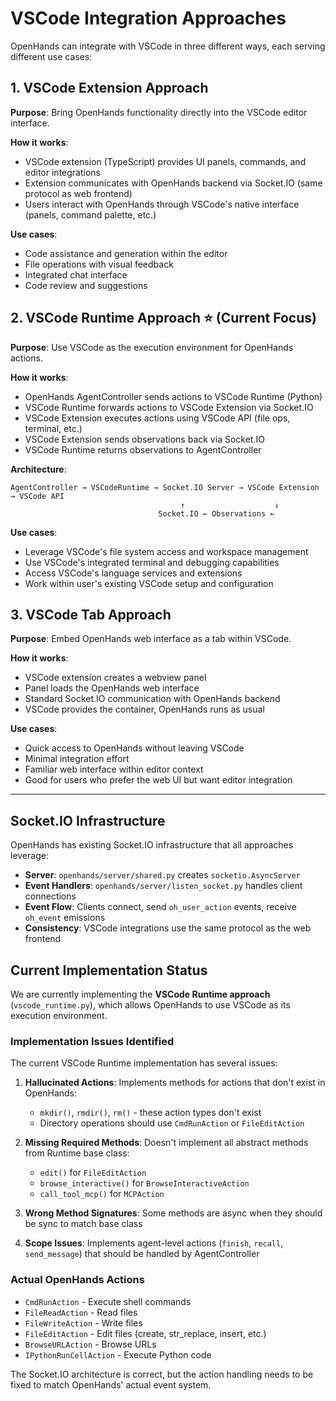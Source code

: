 # VSCode Integration Approaches

OpenHands can integrate with VSCode in three different ways, each serving different use cases:

## 1. VSCode Extension Approach
**Purpose**: Bring OpenHands functionality directly into the VSCode editor interface.

**How it works**:
- VSCode extension (TypeScript) provides UI panels, commands, and editor integrations
- Extension communicates with OpenHands backend via Socket.IO (same protocol as web frontend)
- Users interact with OpenHands through VSCode's native interface (panels, command palette, etc.)

**Use cases**:
- Code assistance and generation within the editor
- File operations with visual feedback
- Integrated chat interface
- Code review and suggestions

## 2. VSCode Runtime Approach ⭐ **(Current Focus)**
**Purpose**: Use VSCode as the execution environment for OpenHands actions.

**How it works**:
- OpenHands AgentController sends actions to VSCode Runtime (Python)
- VSCode Runtime forwards actions to VSCode Extension via Socket.IO
- VSCode Extension executes actions using VSCode API (file ops, terminal, etc.)
- VSCode Extension sends observations back via Socket.IO
- VSCode Runtime returns observations to AgentController

**Architecture**:
```
AgentController → VSCodeRuntime → Socket.IO Server → VSCode Extension → VSCode API
                                      ↑                    ↓
                                 Socket.IO ← Observations ←
```

**Use cases**:
- Leverage VSCode's file system access and workspace management
- Use VSCode's integrated terminal and debugging capabilities
- Access VSCode's language services and extensions
- Work within user's existing VSCode setup and configuration

## 3. VSCode Tab Approach
**Purpose**: Embed OpenHands web interface as a tab within VSCode.

**How it works**:
- VSCode extension creates a webview panel
- Panel loads the OpenHands web interface
- Standard Socket.IO communication with OpenHands backend
- VSCode provides the container, OpenHands runs as usual

**Use cases**:
- Quick access to OpenHands without leaving VSCode
- Minimal integration effort
- Familiar web interface within editor context
- Good for users who prefer the web UI but want editor integration

---

## Socket.IO Infrastructure

OpenHands has existing Socket.IO infrastructure that all approaches leverage:

- **Server**: `openhands/server/shared.py` creates `socketio.AsyncServer`
- **Event Handlers**: `openhands/server/listen_socket.py` handles client connections
- **Event Flow**: Clients connect, send `oh_user_action` events, receive `oh_event` emissions
- **Consistency**: VSCode integrations use the same protocol as the web frontend

## Current Implementation Status

We are currently implementing the **VSCode Runtime approach** (`vscode_runtime.py`), which allows OpenHands to use VSCode as its execution environment.

### Implementation Issues Identified

The current VSCode Runtime implementation has several issues:

1. **Hallucinated Actions**: Implements methods for actions that don't exist in OpenHands:
   - `mkdir()`, `rmdir()`, `rm()` - these action types don't exist
   - Directory operations should use `CmdRunAction` or `FileEditAction`

2. **Missing Required Methods**: Doesn't implement all abstract methods from Runtime base class:
   - `edit()` for `FileEditAction`
   - `browse_interactive()` for `BrowseInteractiveAction`
   - `call_tool_mcp()` for `MCPAction`

3. **Wrong Method Signatures**: Some methods are async when they should be sync to match base class

4. **Scope Issues**: Implements agent-level actions (`finish`, `recall`, `send_message`) that should be handled by AgentController

### Actual OpenHands Actions
- `CmdRunAction` - Execute shell commands
- `FileReadAction` - Read files
- `FileWriteAction` - Write files
- `FileEditAction` - Edit files (create, str_replace, insert, etc.)
- `BrowseURLAction` - Browse URLs
- `IPythonRunCellAction` - Execute Python code

The Socket.IO architecture is correct, but the action handling needs to be fixed to match OpenHands' actual event system.
